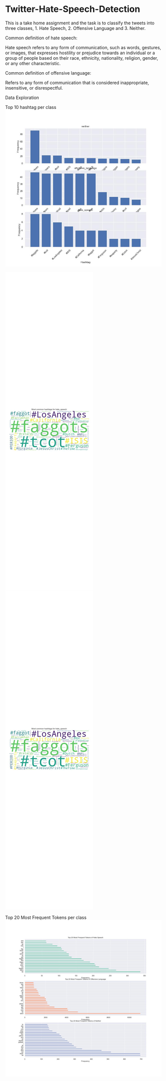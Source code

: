 # Twitter-Hate-Speech-Detection

This is a take home assignment and the task is to classify the tweets into three classes, 1. Hate Speech, 2. Offensive Language and 3. Neither.

Common definition of hate speech:

Hate speech refers to any form of communication, such as words, gestures, or images, that expresses hostility or prejudice towards an individual or a group of people based on their race, ethnicity, nationality, religion, gender, or any other characteristic.

Common definition of offensive language:

Refers to any form of communication that is considered inappropriate, insensitive, or disrespectful.

Data Exploration 

Top 10 hashtag per class
<img src="visualizations/Top_10_Most_Hashtags.jpg" alt="Top 10 Most Hashtags per class" >

<img src="visualizations/hate_speech_hashtag_wordcloud.jpg" alt="Top 10 Most Hashtags per class" >

<img src="visualizations/hate_speech_hashtag_wordcloud.jpg" alt="Top 10 Most Hashtags per class" >

Top 20 Most Frequent Tokens per class
<img src="visualizations/Top_20_Most_Frequent Tokens.jpg" alt="Top 20 Most Frequent Tokens per class">




